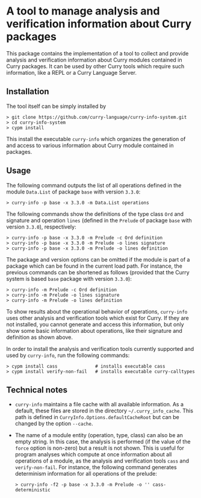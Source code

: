 A tool to manage analysis and verification information about Curry packages
===========================================================================

This package contains the implementation of a tool to collect and
provide analysis and verification information about Curry modules
contained in Curry packages.
It can be used by other Curry tools which require such information,
like a REPL or a Curry Language Server.

Installation
------------

The tool itself can be simply installed by

    > git clone https://github.com/curry-language/curry-info-system.git
    > cd curry-info-system
    > cypm install

This install the executable `curry-info` which organizes the generation of
and access to various information about Curry module contained in packages.

Usage
-----

The following command outputs the list of
all operations defined in the module `Data.List` of package `base`
with version `3.3.0`:

    > curry-info -p base -x 3.3.0 -m Data.List operations

The following commands show the definitions of the type class `Ord`
and signature and operation `lines` (defined in the `Prelude` of
package `base` with version `3.3.0`), respectively:

    > curry-info -p base -x 3.3.0 -m Prelude -c Ord definition
    > curry-info -p base -x 3.3.0 -m Prelude -o lines signature
    > curry-info -p base -x 3.3.0 -m Prelude -o lines definition

The package and version options can be omitted if the module is part
of a package which can be found in the current load path.
For instance, the previous commands can be shortened as follows
(provided that the Curry system is based `base` package with version `3.3.0`):

    > curry-info -m Prelude -c Ord definition
    > curry-info -m Prelude -o lines signature
    > curry-info -m Prelude -o lines definition

To show results about the operational behavior of operations,
`curry-info` uses other analysis and verification tools which exist for
Curry. If they are not installed, you cannot generate and access
this information, but only show some basic information about operations,
like their signature and definition as shown above.

In order to install the analysis and verification tools currently
supported and used by `curry-info`, run the following commands:

    > cypm install cass              # installs executable cass
    > cypm install verify-non-fail   # installs executable curry-calltypes


Technical notes
---------------

- `curry-info` maintains a file cache with all available information.
  As a default, these files are stored in the directory `~/.curry_info_cache`.
  This path is defined in `CurryInfo.Options.defaultCacheRoot` but
  can be changed by the option `--cache`.

- The name of a module entity (operation, type, class) can also be
  an empty string. In this case,   the analysis is performed
  (if the value of the `force` option is non-zero)
  but a result is not shown. This is useful for program analyses
  which compute at once information about all operations of a module,
  as the analysis and verification tools `cass` and `verify-non-fail`.
  For instance, the following command generates determinism information
  for all operations of the prelude:

      > curry-info -f2 -p base -x 3.3.0 -m Prelude -o '' cass-deterministic
